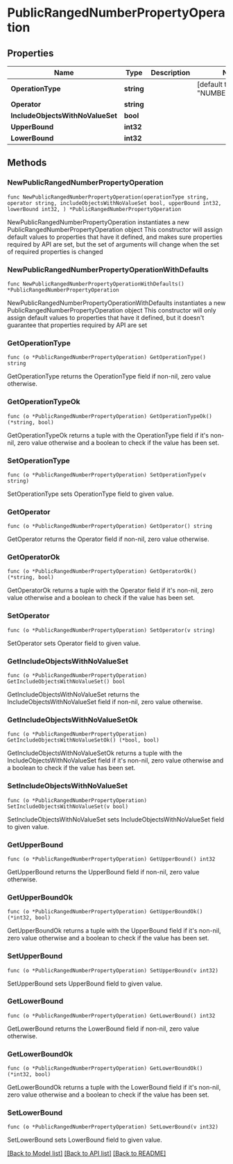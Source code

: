 # PublicRangedNumberPropertyOperation

## Properties

Name | Type | Description | Notes
------------ | ------------- | ------------- | -------------
**OperationType** | **string** |  | [default to "NUMBER_RANGED"]
**Operator** | **string** |  | 
**IncludeObjectsWithNoValueSet** | **bool** |  | 
**UpperBound** | **int32** |  | 
**LowerBound** | **int32** |  | 

## Methods

### NewPublicRangedNumberPropertyOperation

`func NewPublicRangedNumberPropertyOperation(operationType string, operator string, includeObjectsWithNoValueSet bool, upperBound int32, lowerBound int32, ) *PublicRangedNumberPropertyOperation`

NewPublicRangedNumberPropertyOperation instantiates a new PublicRangedNumberPropertyOperation object
This constructor will assign default values to properties that have it defined,
and makes sure properties required by API are set, but the set of arguments
will change when the set of required properties is changed

### NewPublicRangedNumberPropertyOperationWithDefaults

`func NewPublicRangedNumberPropertyOperationWithDefaults() *PublicRangedNumberPropertyOperation`

NewPublicRangedNumberPropertyOperationWithDefaults instantiates a new PublicRangedNumberPropertyOperation object
This constructor will only assign default values to properties that have it defined,
but it doesn't guarantee that properties required by API are set

### GetOperationType

`func (o *PublicRangedNumberPropertyOperation) GetOperationType() string`

GetOperationType returns the OperationType field if non-nil, zero value otherwise.

### GetOperationTypeOk

`func (o *PublicRangedNumberPropertyOperation) GetOperationTypeOk() (*string, bool)`

GetOperationTypeOk returns a tuple with the OperationType field if it's non-nil, zero value otherwise
and a boolean to check if the value has been set.

### SetOperationType

`func (o *PublicRangedNumberPropertyOperation) SetOperationType(v string)`

SetOperationType sets OperationType field to given value.


### GetOperator

`func (o *PublicRangedNumberPropertyOperation) GetOperator() string`

GetOperator returns the Operator field if non-nil, zero value otherwise.

### GetOperatorOk

`func (o *PublicRangedNumberPropertyOperation) GetOperatorOk() (*string, bool)`

GetOperatorOk returns a tuple with the Operator field if it's non-nil, zero value otherwise
and a boolean to check if the value has been set.

### SetOperator

`func (o *PublicRangedNumberPropertyOperation) SetOperator(v string)`

SetOperator sets Operator field to given value.


### GetIncludeObjectsWithNoValueSet

`func (o *PublicRangedNumberPropertyOperation) GetIncludeObjectsWithNoValueSet() bool`

GetIncludeObjectsWithNoValueSet returns the IncludeObjectsWithNoValueSet field if non-nil, zero value otherwise.

### GetIncludeObjectsWithNoValueSetOk

`func (o *PublicRangedNumberPropertyOperation) GetIncludeObjectsWithNoValueSetOk() (*bool, bool)`

GetIncludeObjectsWithNoValueSetOk returns a tuple with the IncludeObjectsWithNoValueSet field if it's non-nil, zero value otherwise
and a boolean to check if the value has been set.

### SetIncludeObjectsWithNoValueSet

`func (o *PublicRangedNumberPropertyOperation) SetIncludeObjectsWithNoValueSet(v bool)`

SetIncludeObjectsWithNoValueSet sets IncludeObjectsWithNoValueSet field to given value.


### GetUpperBound

`func (o *PublicRangedNumberPropertyOperation) GetUpperBound() int32`

GetUpperBound returns the UpperBound field if non-nil, zero value otherwise.

### GetUpperBoundOk

`func (o *PublicRangedNumberPropertyOperation) GetUpperBoundOk() (*int32, bool)`

GetUpperBoundOk returns a tuple with the UpperBound field if it's non-nil, zero value otherwise
and a boolean to check if the value has been set.

### SetUpperBound

`func (o *PublicRangedNumberPropertyOperation) SetUpperBound(v int32)`

SetUpperBound sets UpperBound field to given value.


### GetLowerBound

`func (o *PublicRangedNumberPropertyOperation) GetLowerBound() int32`

GetLowerBound returns the LowerBound field if non-nil, zero value otherwise.

### GetLowerBoundOk

`func (o *PublicRangedNumberPropertyOperation) GetLowerBoundOk() (*int32, bool)`

GetLowerBoundOk returns a tuple with the LowerBound field if it's non-nil, zero value otherwise
and a boolean to check if the value has been set.

### SetLowerBound

`func (o *PublicRangedNumberPropertyOperation) SetLowerBound(v int32)`

SetLowerBound sets LowerBound field to given value.



[[Back to Model list]](../README.md#documentation-for-models) [[Back to API list]](../README.md#documentation-for-api-endpoints) [[Back to README]](../README.md)


